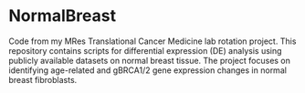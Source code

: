 # NormalBreast
Code from my MRes Translational Cancer Medicine lab rotation project. This repository contains scripts for differential expression (DE) analysis using publicly available datasets on normal breast tissue. The project focuses on identifying age-related and gBRCA1/2 gene expression changes in normal breast fibroblasts.
